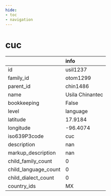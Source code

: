 ```yaml
---
hide:
- toc
- navigation
---
```

# cuc
|                      | info            |
|:---------------------|:----------------|
| id                   | usil1237        |
| family_id            | otom1299        |
| parent_id            | chin1486        |
| name                 | Usila Chinantec |
| bookkeeping          | False           |
| level                | language        |
| latitude             | 17.9184         |
| longitude            | -96.4074        |
| iso639P3code         | cuc             |
| description          | nan             |
| markup_description   | nan             |
| child_family_count   | 0               |
| child_language_count | 0               |
| child_dialect_count  | 0               |
| country_ids          | MX              |